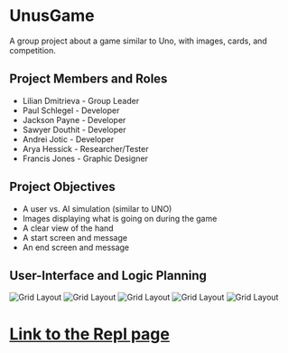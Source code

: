 # UnusGame
 A group project about a game similar to Uno, with images, cards, and competition.

##  Project Members and Roles
* Lilian Dmitrieva - Group Leader
* Paul Schlegel - Developer
* Jackson Payne - Developer
* Sawyer Douthit - Developer
* Andrei Jotic - Developer
* Arya Hessick - Researcher/Tester
* Francis Jones - Graphic Designer

## Project Objectives

* A user vs. AI simulation (similar to UNO)
* Images displaying what is going on during the game
* A clear view of the hand
* A start screen and message
* An end screen and message

## User-Interface and Logic Planning

 ![Grid Layout](https://github.com/LilianDm/UnusGame/blob/main/images/UnusGridLayout.png?raw=true)
 ![Grid Layout](https://github.com/LilianDm/UnusGame/blob/main/images/Cards/cards_0.png?raw=true)
 ![Grid Layout](https://github.com/LilianDm/UnusGame/blob/main/images/Cards/cards_1.png?raw=true)
 ![Grid Layout](https://github.com/LilianDm/UnusGame/blob/main/images/Cards/cards_2.png?raw=true)
 ![Grid Layout]()

#  [Link to the Repl page](https://replit.com/join/gnumiivyfg-9622884)

